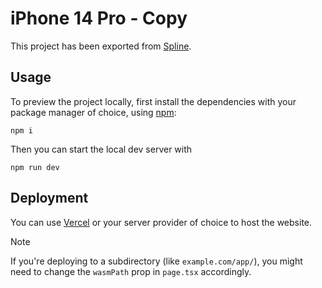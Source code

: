 # iPhone 14 Pro - Copy

This project has been exported from [Spline](https://spline.design/).

## Usage

To preview the project locally, first install the dependencies with your package manager of choice, using [npm](https://www.npmjs.com/):

```
npm i
```

Then you can start the local dev server with

```
npm run dev
```

## Deployment

You can use [Vercel](https://vercel.com/) or your server provider of choice to host the website.

> [!NOTE]
> If you're deploying to a subdirectory (like `example.com/app/`), you might need to change the `wasmPath` prop in `page.tsx` accordingly.

